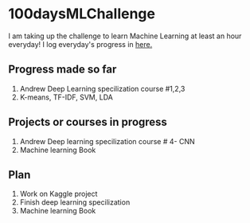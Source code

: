 # 100daysMLChallenge
I am taking up the challenge to learn Machine Learning at least an hour everyday!
I log everyday's progress in [here.](https://github.com/reisd/100daysMLChallenge/tree/master/LOG.md)

## Progress made so far
1. Andrew Deep Learning specilization course #1,2,3
2. K-means, TF-IDF, SVM, LDA

## Projects or courses in progress
1. Andrew Deep learning specilization course # 4- CNN
2. Machine learning Book

## Plan
1. Work on Kaggle project
2. Finish deep learning specilization
3. Machine learning Book
